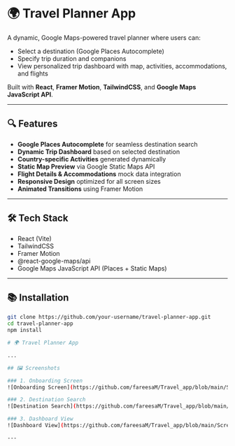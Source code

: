 # 🌍 Travel Planner App

A dynamic, Google Maps-powered travel planner where users can:
- Select a destination (Google Places Autocomplete)
- Specify trip duration and companions
- View personalized trip dashboard with map, activities, accommodations, and flights

Built with **React**, **Framer Motion**, **TailwindCSS**, and **Google Maps JavaScript API**.

---

## 🔍 Features

- **Google Places Autocomplete** for seamless destination search
- **Dynamic Trip Dashboard** based on selected destination
- **Country-specific Activities** generated dynamically
- **Static Map Preview** via Google Static Maps API
- **Flight Details & Accommodations** mock data integration
- **Responsive Design** optimized for all screen sizes
- **Animated Transitions** using Framer Motion

---

## 🛠️ Tech Stack

- React (Vite)
- TailwindCSS
- Framer Motion
- @react-google-maps/api
- Google Maps JavaScript API (Places + Static Maps)

---

## 📚 Installation

```bash
git clone https://github.com/your-username/travel-planner-app.git
cd travel-planner-app
npm install

# 🌍 Travel Planner App

...

## 🖼️ Screenshots

### 1. Onboarding Screen
![Onboarding Screen](https://github.com/fareesaM/Travel_app/blob/main/Screenshot_2025-04-28_at_10.28.56_PM.png)

### 2. Destination Search
![Destination Search](https://github.com/fareesaM/Travel_app/blob/main/Screenshot_2025-04-28_at_10.28.56_PM.png)

### 3. Dashboard View
![Dashboard View](https://github.com/fareesaM/Travel_app/blob/main/Screenshot_2025-04-28_at_10.28.56_PM.png)

---
